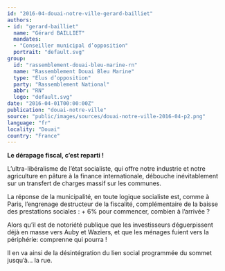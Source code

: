 ```yaml
---
id: "2016-04-douai-notre-ville-gerard-bailliet"
authors:
- id: "gerard-bailliet"
  name: "Gérard BAILLIET"
  mandates: 
  - "Conseiller municipal d’opposition"
  portrait: "default.svg"
group:
  id: "rassemblement-douai-bleu-marine-rn"
  name: "Rassemblement Douai Bleu Marine"
  type: "Élus d’opposition"
  party: "Rassemblement National"
  abbr: "RN"
  logo: "default.svg"
date: "2016-04-01T00:00:00Z"
publication: "douai-notre-ville"
source: "public/images/sources/douai-notre-ville-2016-04-p2.png"
language: "fr"
locality: "Douai"
country: "France"
---
```


**Le dérapage fiscal, c’est reparti !**

L’ultra-libéralisme de l’état socialiste, qui offre notre industrie et notre agriculture en pâture à la finance internationale, débouche inévitablement sur un transfert de charges massif sur les communes.

La réponse de la municipalité, en toute logique socialiste est, comme à Paris, l’engrenage destructeur de la fiscalité, complémentaire de la baisse des prestations sociales : + 6% pour commencer, combien à l’arrivée ?

Alors qu’il est de notoriété publique que les investisseurs déguerpissent déjà en masse vers Auby et Waziers, et que les ménages fuient vers la périphérie: comprenne qui pourra !

Il en va ainsi de la désintégration du lien social programmée du sommet jusqu’à… la rue.
